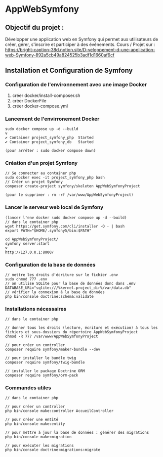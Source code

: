 # AppWebSymfony

## Objectif du projet :

Développer une application web en Symfony qui permet aux utilisateurs de créer, gérer, s'inscrire et participer à des événements.
Cours / Projet sur : https://bright-caption-38d.notion.site/D-veloppement-d-une-application-web-Symfony-892a5cb49a824525b3adf1d1660af9cf

## Installation et Configuration de Symfony

### Configuration de l'environnement avec une image Docker

1. créer docker/install-composer.sh
2. créer DockerFile
3. créer docker-compose.yml

### Lancement de l'envirronement Docker
    sudo docker compose up -d --build
    v
    ✔ Container project_symfony_php  Started
    ✔ Container project_symfony_db   Started

    (pour arrêter : sudo docker compose down)

### Création d'un projet Symfony
    // Se connecter au container php
    sudo docker exec -it project_symfony_php bash
    // Créer un projet Symfony
    composer create-project symfony/skeleton AppWebSymfonyProject
    
    (pour le supprimer : rm -rf /var/www/AppWebSymfonyProject)

### Lancer le serveur web local de Symfony
    (lancer l'env docker sudo docker compose up -d --build)
    // dans le container php
    wget https://get.symfony.com/cli/installer -O - | bash
    export PATH="$HOME/.symfony5/bin:$PATH"
    
    cd AppWebSymfonyProject/
    symfony server:start
    v
    http://127.0.0.1:8000/

### Configuration de la base de données
    // mettre les droits d'écriture sur le fichier .env
    sudo chmod 777 .env
    // on utilise SQLite pour la base de données donc dans .env
    DATABASE_URL="sqlite:///%kernel.project_dir%/var/data.db"
    // vérifier la connexion à la base de données
    php bin/console doctrine:schema:validate

### Installations nécessaires
    // dans le container php

    // donner tous les droits (lecture, écriture et exécution) à tous les fichiers et sous-dossiers du répertoire AppWebSymfonyProject
    chmod -R 777 /var/www/AppWebSymfonyProject

    // pour créer un controller
    composer require symfony/maker-bundle --dev

    // pour installer le bundle twig
    composer require symfony/twig-bundle

    // installer le package Doctrine ORM
    composer require symfony/orm-pack

### Commandes utiles
    // dans le container php

    // pour créer un controller
    php bin/console make:controller AccueilController

    // pour créer une entité
    php bin/console make:entity

    // pour mettre à jour la base de données : générer des migrations
    php bin/console make:migration

    // pour exécuter les migrations
    php bin/console doctrine:migrations:migrate
